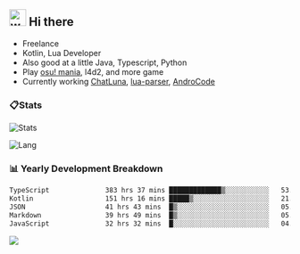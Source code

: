 ## <img alt="wave" src="https://raw.githubusercontent.com/MartinHeinz/MartinHeinz/master/wave.gif" width="30px"> Hi there

- Freelance
- Kotlin, Lua Developer
- Also good at a little Java, Typescript, Python
- Play [osu! mania](https://osu.ppy.sh/users/29808669), l4d2, and more game
- Currently working [ChatLuna](https://github.com/ChatLunaLab), [lua-parser](https://github.com/dingyi222666/lua-parser), [AndroCode](https://github.com/dingyi222666/AndroCode)

### 📋Stats

![Stats](https://github-readme-stats.vercel.app/api?username=dingyi222666&show_icons=true&icon_color=47A69E&title_color=47A69E&count_private=true)    

![Lang](https://github-readme-stats.vercel.app/api/top-langs/?username=dingyi222666&layout=compact&title_color=47A69E&hide=html,css,c,c%2B%2B)   

### 📊 Yearly Development Breakdown

<!--START_SECTION:waka-->

```txt
TypeScript              383 hrs 37 mins █████████████▒░░░░░░░░░░░   53.79 %
Kotlin                  151 hrs 16 mins █████▒░░░░░░░░░░░░░░░░░░░   21.21 %
JSON                    41 hrs 43 mins  █▒░░░░░░░░░░░░░░░░░░░░░░░   05.85 %
Markdown                39 hrs 49 mins  █▒░░░░░░░░░░░░░░░░░░░░░░░   05.59 %
JavaScript              32 hrs 32 mins  █░░░░░░░░░░░░░░░░░░░░░░░░   04.56 %
```

<!--END_SECTION:waka-->

![](https://komarev.com/ghpvc/?username=dingyi222666)
